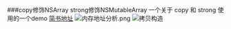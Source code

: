 ###copy修饰NSArray strong修饰NSMutableArray
一个关于 copy 和 strong 使用的一个demo
[简书地址](http://www.jianshu.com/p/2008e585c1a0)
![内存地址分析.png](http://upload-images.jianshu.io/upload_images/674752-041c56e2ba475c40.png)
![拷贝构造](http://upload-images.jianshu.io/upload_images/674752-ae52e179842c1a90.png)
